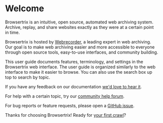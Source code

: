 # Welcome

Browsertrix is an intuitive, open source, automated web archiving system. Archive, replay, and share websites exactly as they were at a certain point in time.

Browsertrix is hosted by [Webrecorder](https://webrecorder.net/), a leading expert in web archiving. Our goal is to make web archiving easier and more accessible to everyone through open source tools, easy-to-use interfaces, and community building.

This user guide documents features, terminology, and settings in the Browsertrix web interface. The user guide is organized similarly to the web interface to make it easier to browse. You can also use the search box up top to search by topic.

If you have any feedback on our documentation [we'd love to hear it](mailto:docs-feedback@webrecorder.net).

For help with a certain topic, try our [community help forum](https://forum.webrecorder.net/c/help/5).

For bug reports or feature requests, please open a [GitHub issue](https://github.com/webrecorder/browsertrix/issues/new/choose).

Thanks for choosing Browsertrix! Ready for [your first crawl](./getting-started.md)?